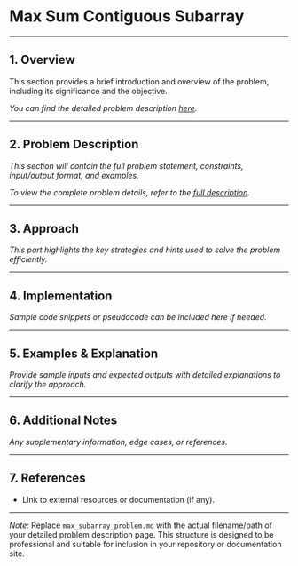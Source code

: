 # Max Sum Contiguous Subarray

---

## 1. Overview
This section provides a brief introduction and overview of the problem, including its significance and the objective.

*You can find the detailed problem description [here](max_subarray_problem.md).*

---

## 2. Problem Description
*This section will contain the full problem statement, constraints, input/output format, and examples.*

*To view the complete problem details, refer to the [full description](max_subarray_problem.md).*

---

## 3. Approach
*This part highlights the key strategies and hints used to solve the problem efficiently.*

---

## 4. Implementation
*Sample code snippets or pseudocode can be included here if needed.*

---

## 5. Examples & Explanation
*Provide sample inputs and expected outputs with detailed explanations to clarify the approach.*

---

## 6. Additional Notes
*Any supplementary information, edge cases, or references.*

---

## 7. References
- Link to external resources or documentation (if any).

---

*Note:* Replace `max_subarray_problem.md` with the actual filename/path of your detailed problem description page. This structure is designed to be professional and suitable for inclusion in your repository or documentation site.
